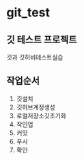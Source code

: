 # git_test
## 깃 테스트 프로젝트
깃과 깃허비테스트실습

## 작업순서
1. 깃설치
2. 깃허브계정생성
3. 로컬저장소깃초기화
4. 작인업
5. 커밋
6. 푸시
7. 확인

